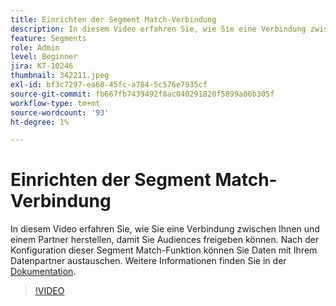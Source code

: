 ```yaml
---
title: Einrichten der Segment Match-Verbindung
description: In diesem Video erfahren Sie, wie Sie eine Verbindung zwischen Ihnen und einem Partner herstellen, damit Sie Audiences freigeben können. Nach der Konfiguration dieser Segment Match-Funktion sollten Sie … (Beschreibungen sollten zwischen 60 und 160 Zeichen lang sein)
feature: Segments
role: Admin
level: Beginner
jira: KT-10246
thumbnail: 342211.jpeg
exl-id: bf3c7297-ea60-45fc-a784-5c576e7935cf
source-git-commit: fb667fb7439492f8ac040291820f5899a06b305f
workflow-type: tm+mt
source-wordcount: '93'
ht-degree: 1%

---
```


# Einrichten der Segment Match-Verbindung

In diesem Video erfahren Sie, wie Sie eine Verbindung zwischen Ihnen und einem Partner herstellen, damit Sie Audiences freigeben können. Nach der Konfiguration dieser Segment Match-Funktion können Sie Daten mit Ihrem Datenpartner austauschen. Weitere Informationen finden Sie in der [Dokumentation](https://experienceleague.adobe.com/docs/experience-platform/segmentation/ui/segment-match/overview.html?lang=de).

>[!VIDEO](https://video.tv.adobe.com/v/342211/?learn=on&enablevpops)
